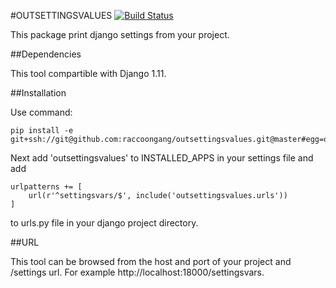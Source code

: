 
#OUTSETTINGSVALUES [![Build Status](https://travis-ci.org/raccoongang/outsettingsvalues.svg?branch=master.svg?branch=dev_custome)](https://travis-ci.org/raccoongang/outsettingsvalues.svg?branch=master)

This package print django settings from your project.

##Dependencies

This tool compartible with Django 1.11.

##Installation

Use command:

```console
pip install -e git+ssh://git@github.com:raccoongang/outsettingsvalues.git@master#egg=outsettingsvalues
```

Next add 'outsettingsvalues' to INSTALLED_APPS in your settings file and add

    urlpatterns += [
        url(r'^settingsvars/$', include('outsettingsvalues.urls'))
    ] 
to urls.py file in your django project directory. 

##URL

This tool can be browsed from the host and port of your project and /settings url. 
For example http://localhost:18000/settingsvars.






